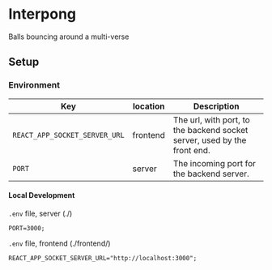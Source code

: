 # Interpong

Balls bouncing around a multi-verse

## Setup

### Environment
| Key | location | Description |
| - | - | - |
| `REACT_APP_SOCKET_SERVER_URL` | frontend | The url, with port, to the backend socket server, used by the front end. |
| `PORT` | server | The incoming port for the backend server. |

#### Local Development
`.env` file, server (./)
```
PORT=3000;
```

`.env` file, frontend (./frontend/)
```
REACT_APP_SOCKET_SERVER_URL="http://localhost:3000";
```